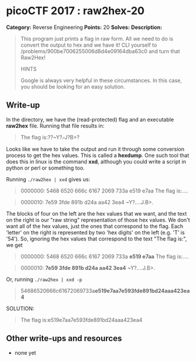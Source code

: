 # picoCTF 2017 : raw2hex-20

**Category:** Reverse Engineering
**Points:** 20
**Solves:** 
**Description:**

> This program just prints a flag in raw form. All we need to do is convert the output to hex and we have it! CLI yourself to /problems/900be7006255006d8d4e09164dba63c0 and turn that Raw2Hex!
> 
> 
>  HINTS
> 
> Google is always very helpful in these circumstances. In this case, you should be looking for an easy solution.


## Write-up

In the directory, we have the (read-protected) flag and an executable **raw2hex** file. Running that file results in:
>The flag is:??~Y?މJ?B>?

Looks like we have to take the output and run it through some conversion process to get the hex values. This is called a **hexdump**. One such tool that does this in linux is the command **xxd**, although you could write a script in python or perl or something too.

Running ```./raw2hex | xxd``` gives us:

>0000000: 5468 6520 666c 6167 2069 733a e519 e7aa  The flag is:....

>0000010: 7e59 3fde 891b d24a aa42 3ea4            ~Y?....J.B>.

The blocks of four on the left are the hex values that we want, and the text on the right is our "raw string" representation of those hex values. We don't want all of the hex values, just the ones that correspond to the flag. Each 'letter' on the right is represented by two 'hex digits' on the left (e.g. 'T' is '54'). So, ignoring the hex values that correspond to the text "The flag is:", we get

>0000000: 5468 6520 666c 6167 2069 733a **e519 e7aa**  The flag is:....

>0000010: **7e59 3fde 891b d24a aa42 3ea4**            ~Y?....J.B>.

Or, running ```./raw2hex | xxd -p```

>54686520666c61672069733a**e519e7aa7e593fde891bd24aaa423ea4**

SOLUTION:
>The flag is:e519e7aa7e593fde891bd24aaa423ea4

## Other write-ups and resources

* none yet
